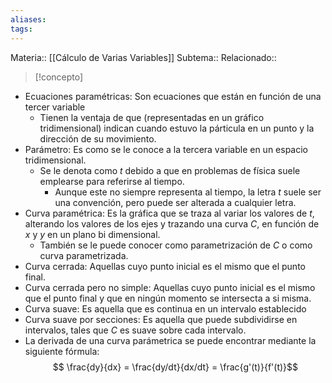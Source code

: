 ```yaml
---
aliases: 
tags:
---
```

Materia:: [[Cálculo de Varias Variables]]
Subtema:: 
Relacionado:: 

> [!concepto]
> 

- Ecuaciones paramétricas: Son ecuaciones que están en función de una tercer variable
	- Tienen la ventaja de que (representadas en un gráfico tridimensional) indican cuando estuvo la párticula en un punto y la dirección de su movimiento. 
- Parámetro: Es como se le conoce a la tercera variable en un espacio tridimensional. 
	- Se le denota como $t$ debido a que en problemas de física suele emplearse para referirse al tiempo. 
		- Aunque este no siempre representa al tiempo, la letra $t$ suele ser una convención, pero puede ser alterada a cualquier letra. 
- Curva paramétrica: Es la gráfica que se traza al variar los valores de $t$, alterando los valores de los ejes y trazando una curva $C$, en función de $x$ y $y$ en un plano bi dimensional. 
	- También se le puede conocer como parametrización de $C$ o como curva parametrizada. 
- Curva cerrada: Aquellas cuyo punto inicial es el mismo que el punto final. 
- Curva cerrada pero no simple: Aquellas cuyo punto inicial es el mismo que el punto final y que en ningún momento se intersecta a si misma. 
- Curva suave: Es aquella que es continua en un intervalo establecido
- Curva suave por secciones: Es aquella que puede subdividirse en intervalos, tales que $C$ es suave sobre cada intervalo. 
- La derivada de una curva parámetrica se puede encontrar mediante la siguiente fórmula: 
$$ \frac{dy}{dx} = \frac{dy/dt}{dx/dt} = \frac{g'(t)}{f'(t)}$$



